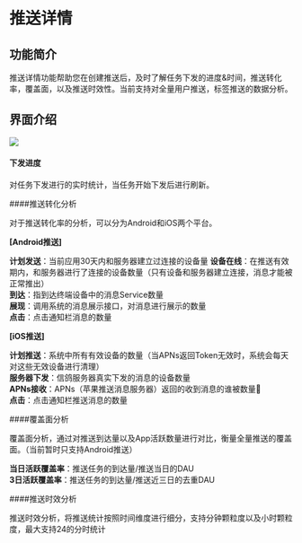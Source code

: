# 推送详情

## 功能简介

推送详情功能帮助您在创建推送后，及时了解任务下发的进度&时间，推送转化率，覆盖面，以及推送时效性。当前支持对全量用户推送，标签推送的数据分析。

## 界面介绍

![](/assets/pushdetail1.png)

#### 下发进度

对任务下发进行的实时统计，当任务开始下发后进行刷新。

####推送转化分析

对于推送转化率的分析，可以分为Android和iOS两个平台。

**[Android推送]**

**计划发送**：当前应用30天内和服务器建立过连接的设备量 
**设备在线**：在推送有效期内，和服务器进行了连接的设备数量（只有设备和服务器建立连接，消息才能被正常推出）  
**到达**：指到达终端设备中的消息Service数量  
**展现**：调用系统的消息展示接口，对消息进行展示的数量  
**点击**：点击通知栏消息的数量  

**[iOS推送]**

**计划推送**：系统中所有有效设备的数量（当APNs返回Token无效时，系统会每天对这些无效设备进行清理）  
**服务器下发**：信鸽服务器真实下发的消息的设备数量  
**APNs接收**：APNs（苹果推送消息服务器）返回的收到消息的谁被数量  
**点击**：点击通知栏推送消息的数量  

####覆盖面分析

覆盖面分析，通过对推送到达量以及App活跃数量进行对比，衡量全量推送的覆盖面。（当前暂时只支持Android推送）  

**当日活跃覆盖率**：推送任务的到达量/推送当日的DAU  
**3日活跃覆盖率**：推送任务的到达量/推送近三日的去重DAU  

####推送时效分析

推送时效分析，将推送统计按照时间维度进行细分，支持分钟颗粒度以及小时颗粒度，最大支持24的分时统计  

